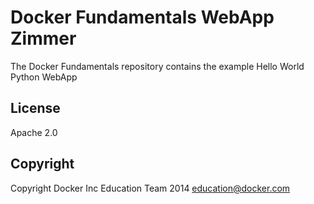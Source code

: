Docker Fundamentals WebApp Zimmer
==========================

The Docker Fundamentals repository contains the example Hello World Python WebApp

## License

Apache 2.0

## Copyright

Copyright Docker Inc Education Team 2014 <education@docker.com>
